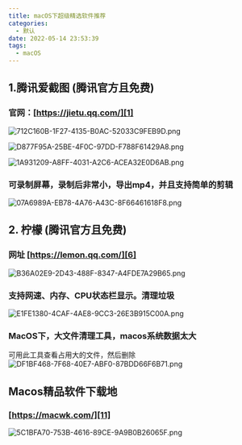 ```yaml
---
title: macOS下超级精选软件推荐
categories:
  - 默认
date: 2022-05-14 23:53:39
tags:
  - macOS
---
```





## 1.腾讯爱截图 (腾讯官方且免费)

### 官网：[https://jietu.qq.com/][1]
![712C160B-1F27-4135-B0AC-52033C9FEB9D.png][2]

<!--more-->

![D877F95A-25BE-4F0C-97DD-F788F61429A8.png][3]


![1A931209-A8FF-4031-A2C6-ACEA32E0D6AB.png][4]


### 可录制屏幕，录制后非常小，导出mp4，并且支持简单的剪辑

![07A6989A-EB78-4A76-A43C-8F66461618F8.png][5]


## 2. 柠檬 (腾讯官方且免费)
### 网址 [https://lemon.qq.com/][6]

![B36A02E9-2D43-488F-8347-A4FDE7A29B65.png][7]


### 支持网速、内存、CPU状态栏显示。清理垃圾
![E1FE1380-4CAF-4AE8-9CC3-26E3B915C00A.png][8]

### MacOS下，大文件清理工具，macos系统数据太大

可用此工具查看占用大的文件，然后删除
![DF1BF468-7F68-40E7-ABF0-87BDD66F6B71.png][9]


## Macos精品软件下载地
### [https://macwk.com/][11]
![5C1BFA70-753B-4616-89CE-9A9B0B26065F.png][10]



[1]: https://jietu.qq.com/
[2]: ./typecho/uploads/2022/05/431657302.png
[3]: ./typecho/uploads/2022/05/1622486901.png
[4]: ./typecho/uploads/2022/05/774441161.png
[5]: ./typecho/uploads/2022/05/3936312965.png
[6]: https://lemon.qq.com/
[7]: ./typecho/uploads/2022/05/801910162.png
[8]: ./typecho/uploads/2022/05/615038129.png
[9]: ./typecho/uploads/2022/05/1348199772.png
[10]: ./typecho/uploads/2022/05/1569090688.png
[11]: https://macwk.com/
